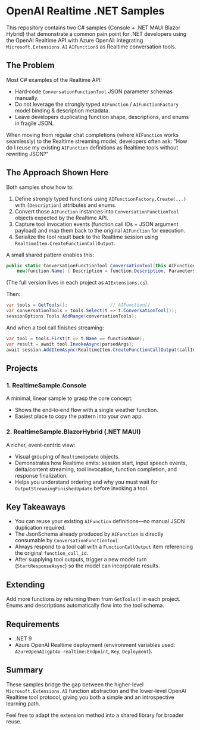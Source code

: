 ﻿# OpenAI Realtime .NET Samples

This repository contains two C# samples (Console + .NET MAUI Blazor Hybrid) that demonstrate a common pain point for .NET developers using the OpenAI Realtime API with Azure OpenAI: integrating `Microsoft.Extensions.AI` `AIFunction`s as Realtime conversation tools.

## The Problem
Most C# examples of the Realtime API:
- Hard‑code `ConversationFunctionTool` JSON parameter schemas manually.
- Do not leverage the strongly typed `AIFunction` / `AIFunctionFactory` model binding & description metadata.
- Leave developers duplicating function shape, descriptions, and enums in fragile JSON.

When moving from regular chat completions (where `AIFunction` works seamlessly) to the Realtime streaming model, developers often ask:
"How do I reuse my existing `AIFunction` definitions as Realtime tools without rewriting JSON?"

## The Approach Shown Here
Both samples show how to:
1. Define strongly typed functions using `AIFunctionFactory.Create(...)` with `[Description]` attributes and enums.
2. Convert those `AIFunction` instances into `ConversationFunctionTool` objects expected by the Realtime API.
3. Capture tool invocation events (function call IDs + JSON argument payload) and map them back to the original `AIFunction` for execution.
4. Serialize the tool result back to the Realtime session using `RealtimeItem.CreateFunctionCallOutput`.

A small shared pattern enables this:
```csharp
public static ConversationFunctionTool ConversationTool(this AIFunction function) =>
    new(function.Name) { Description = function.Description, Parameters = BinaryData.FromString(function.JsonSchema.ToString()) };
```
(The full version lives in each project as `AIExtensions.cs`).

Then:
```csharp
var tools = GetTools();                // AIFunction[]
var conversationTools = tools.Select(t => t.ConversationTool());
sessionOptions.Tools.AddRange(conversationTools);
```
And when a tool call finishes streaming:
```csharp
var tool = tools.First(t => t.Name == functionName);
var result = await tool.InvokeAsync(parsedArgs);
await session.AddItemAsync(RealtimeItem.CreateFunctionCallOutput(callId, result?.ToString() ?? ""));
```

## Projects
### 1. RealtimeSample.Console
A minimal, linear sample to grasp the core concept:
- Shows the end‑to‑end flow with a single weather function.
- Easiest place to copy the pattern into your own app.

### 2. RealtimeSample.BlazorHybrid (.NET MAUI)
A richer, event‑centric view:
- Visual grouping of `RealtimeUpdate` objects.
- Demonstrates how Realtime emits: session start, input speech events, delta/content streaming, tool invocation, function completion, and response finalization.
- Helps you understand ordering and why you must wait for `OutputStreamingFinishedUpdate` before invoking a tool.

## Key Takeaways
- You can reuse your existing `AIFunction` definitions—no manual JSON duplication required.
- The JsonSchema already produced by `AIFunction` is directly consumable by `ConversationFunctionTool`.
- Always respond to a tool call with a `FunctionCallOutput` item referencing the original `function_call_id`.
- After supplying tool outputs, trigger a new model turn (`StartResponseAsync`) so the model can incorporate results.

## Extending
Add more functions by returning them from `GetTools()` in each project. Enums and descriptions automatically flow into the tool schema.

## Requirements
- .NET 9
- Azure OpenAI Realtime deployment (environment variables used: `AzureOpenAI:gpt4o-realtime:Endpoint`, `Key`, `Deployment`).

## Summary
These samples bridge the gap between the higher-level `Microsoft.Extensions.AI` function abstraction and the lower-level OpenAI Realtime tool protocol, giving you both a simple and an introspective learning path.

Feel free to adapt the extension method into a shared library for broader reuse.

